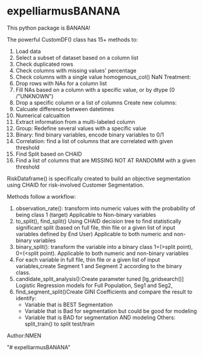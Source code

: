 # expelliarmusBANANA
This python package is BANANA! 

The powerful CustomDF() class has 15+ methods to:
1. Load data
2. Select a subset of dataset based on a column list
3. Check duplicated rows
4. Check columns with missing values' percentage
5. Check columns with a single value homogenous_col()
NaN Treatment:
6. Drop rows with NAs for a column list
7. Fill NAs based on a column with a specific value, or by dtype (0 /"UNKNOWN")
8. Drop a specific column or a list of columns
Create new columns:
9. Calcuate difference between datetimes
10. Numerical calcualtion
11. Extract information from a multi-labeled column
12. Group: Redefine several values with a specific value
13. Binary: find binary variables, encode binary variables to 0/1
14. Correlation: find a list of columns that are correlated with given threshold
15. Find Split based on CHAID
16. Find a list of columns that are MISSING NOT AT RANDOMM with a given threshold

RiskDataframe() is specifically created to build an objective segmentation using CHAID 
for risk-involved Customer Segmentation.

 Methods follow a workflow:
1. observation_rate(): transform into numeric values with the probability of being class 1 (target)
	Applicable to Non-binary variables
2. to_split(), find_split() Using CHAID decision tree to find statistically significant split (based on full file, thin file or a given list of input variables defined by End User)
	Applicable to both numeric and non-binary variables
3. binary_split(): transform the variable into a binary class 1=(>split point), 0=(<split point).
	Applicable to both numeric and non-binary variables
4. For each variable in full file, thin file or a given list of input variables,create Segment 1 and Segment 2 according to the binary class.
5. candidate_split_analysis():Create parameter tuned [lg_gridsearch()] Logistic Regression models for Full Population, Seg1 and Seg2, 
6. find_segment_split()Create GINI Coefficients and compare the result to identify:
	- Variable that is BEST Segmentation
	- Variable that is Bad for segmentation but could be good for modeling
	- Variable that is BAD for segmentation AND modeling
Others: split_train() to split test/train

Author:NMEN

"# expelliarmusBANANA" 
